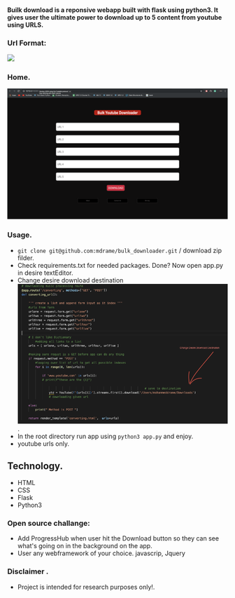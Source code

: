 #### Builk download is a  reponsive webapp built with flask using python3. It gives user the ultimate power to download up to 5 content from youtube using URLS.


### Url Format: 

<img src="/readmeImage/url.png">

 ### Home. 

<img src="/readmeImage/home.png">


### Usage.

  * ``` git clone git@github.com:mdrame/bulk_downloader.git ``` / download zip filder.
  * Check requirements.txt for needed packages. Done? Now open app.py in desire textEditor.
  * Change desire download destination <img src="readmeImage/destination.png"/>.
  * In the root directory run app using ``` python3 app.py ``` and enjoy.
  * youtube urls only.
  

## Technology.

  * HTML
  * CSS
  * Flask
  * Python3
  
  
### Open source challange:

  * Add ProgressHub when user hit the Download button so they can see what's going on in the background on the app.
  * User any webframework of your choice. javascrip, Jquery
  

### Disclaimer .

  * Project is intended for research purposes only!.



